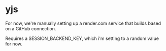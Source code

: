 # yjs

For now, we're manually setting up a render.com service that builds based on
a GitHub connection.

Requires a SESSION_BACKEND_KEY, which i'm setting to a random value for now.
